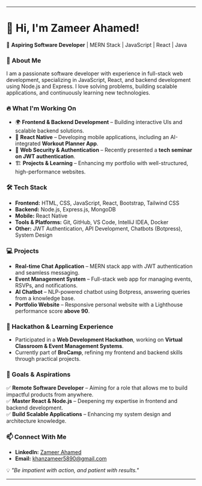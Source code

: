 
---

# 👋 Hi, I'm Zameer Ahamed!  

🚀 **Aspiring Software Developer** | MERN Stack | JavaScript | React | Java  

### 🌟 About Me  
I am a passionate software developer with experience in full-stack web development, specializing in JavaScript, React, and backend development using Node.js and Express. I love solving problems, building scalable applications, and continuously learning new technologies.  

### 🔥 What I'm Working On  
- 🌍 **Frontend & Backend Development** – Building interactive UIs and scalable backend solutions.  
- 📱 **React Native** – Developing mobile applications, including an AI-integrated **Workout Planner App**.  
- 🔐 **Web Security & Authentication** – Recently presented a **tech seminar on JWT authentication**.  
- 🏗 **Projects & Learning** – Enhancing my portfolio with well-structured, high-performance websites.  

### 🛠️ Tech Stack  
- **Frontend:** HTML, CSS, JavaScript, React, Bootstrap, Tailwind CSS  
- **Backend:** Node.js, Express.js, MongoDB  
- **Mobile:** React Native  
- **Tools & Platforms:** Git, GitHub, VS Code, IntelliJ IDEA, Docker  
- **Other:** JWT Authentication, API Development, Chatbots (Botpress), System Design  

### 💻 Projects  
- **Real-time Chat Application** – MERN stack app with JWT authentication and seamless messaging.  
- **Event Management System** – Full-stack web app for managing events, RSVPs, and notifications.  
- **AI Chatbot** – NLP-powered chatbot using Botpress, answering queries from a knowledge base.  
- **Portfolio Website** – Responsive personal website with a Lighthouse performance score **above 90**.  

### 🚀 Hackathon & Learning Experience  
- Participated in a **Web Development Hackathon**, working on **Virtual Classroom & Event Management Systems**.  
- Currently part of **BroCamp**, refining my frontend and backend skills through practical projects.  

### 📌 Goals & Aspirations  
✅ **Remote Software Developer** – Aiming for a role that allows me to build impactful products from anywhere.  
✅ **Master React & Node.js** – Deepening my expertise in frontend and backend development.  
✅ **Build Scalable Applications** – Enhancing my system design and architecture knowledge.  

### 📫 Connect With Me  
- **LinkedIn:** [Zameer Ahamed](https://www.linkedin.com/in/zameer-ahmed-khan-014523225/)  
- **Email:** [khanzameer5890@gmail.com](mailto:khanzameer5890@gmail.com)  

💡 _"Be impatient with action, and patient with results."_  

---
